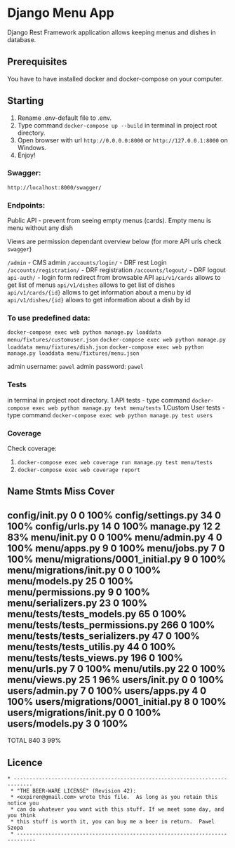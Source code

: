 # Django Menu App
Django Rest Framework application allows keeping menus and dishes in database.

## Prerequisites
You have to have installed docker and docker-compose on your computer.

## Starting
1. Rename .env-default file to .env.
2. Type command `docker-compose up --build` in terminal in project root directory.
3. Open browser with url `http://0.0.0.0:8000` or `http://127.0.0.1:8000` on Windows.
4. Enjoy!

### Swagger:
`http://localhost:8000/swagger/`

### Endpoints:

Public API - prevent from seeing empty menus (cards). Empty menu is menu without any dish

Views are permission dependant overview below (for more API urls check `swagger`)

`/admin` - CMS admin
`/accounts/login/` - DRF rest Login
`/accounts/registration/` -  DRF  registration
`/accounts/logout/` -  DRF  logout
`api-auth/` - login form redirect from browsable API
`api/v1/cards` allows to get list of menus
`api/v1/dishes`  allows to get list of dishes
`api/v1/cards/{id}` allows to get information about a menu by id
`api/v1/dishes/{id}` allows to get information about a dish by id

### To use predefined data:
`docker-compose exec web python manage.py loaddata menu/fixtures/customuser.json`
`docker-compose exec web python manage.py loaddata menu/fixtures/dish.json`
`docker-compose exec web python manage.py loaddata menu/fixtures/menu.json`

admin username: `pawel`
admin password: `pawel`

### Tests
in terminal in project root directory.
1.API tests - type command `docker-compose exec web python manage.py test menu/tests` 
1.Custom User tests - type command `docker-compose exec web python manage.py test users` 

### Coverage
Check coverage:
1. `docker-compose exec web coverage run manage.py test menu/tests`
2. `docker-compose exec web coverage report`

Name                               Stmts   Miss  Cover
------------------------------------------------------
config/__init__.py                     0      0   100%
config/settings.py                    34      0   100%
config/urls.py                        14      0   100%
manage.py                             12      2    83%
menu/__init__.py                       0      0   100%
menu/admin.py                          4      0   100%
menu/apps.py                           9      0   100%
menu/jobs.py                           7      0   100%
menu/migrations/0001_initial.py        9      0   100%
menu/migrations/__init__.py            0      0   100%
menu/models.py                        25      0   100%
menu/permissions.py                    9      0   100%
menu/serializers.py                   23      0   100%
menu/tests/tests_models.py            65      0   100%
menu/tests/tests_permissions.py      266      0   100%
menu/tests/tests_serializers.py       47      0   100%
menu/tests/tests_utilis.py            44      0   100%
menu/tests/tests_views.py            196      0   100%
menu/urls.py                           7      0   100%
menu/utils.py                         22      0   100%
menu/views.py                         25      1    96%
users/__init__.py                      0      0   100%
users/admin.py                         7      0   100%
users/apps.py                          4      0   100%
users/migrations/0001_initial.py       8      0   100%
users/migrations/__init__.py           0      0   100%
users/models.py                        3      0   100%
------------------------------------------------------
TOTAL                                840      3    99%
## Licence
```text
* ----------------------------------------------------------------------------
 * "THE BEER-WARE LICENSE" (Revision 42):
 * <expiren@gmail.com> wrote this file.  As long as you retain this notice you
 * can do whatever you want with this stuff. If we meet some day, and you think
 * this stuff is worth it, you can buy me a beer in return.  Pawel Szopa
 * ----------------------------------------------------------------------------
```

